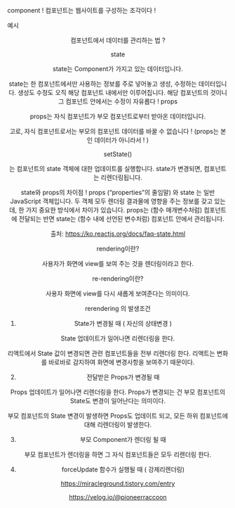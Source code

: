component !
컴포넌트는 웹사이트를 구성하는 조각이다 !

 

예시

<header/>

<container/>

<imagebanner/>

<contents1/>

<footer/>

 

컴포넌트에서 데이터를 관리하는 법 ?
 

state

state는 Component가 가지고 있는 데이터입니다.

state는 한 컴포넌트에서만 사용하는 정보를 주로 넣어놓고 생성, 수정하는 데이터입니다.
생성도 수정도 오직 해당 컴포넌트 내에서만 이루어집니다. 해당 컴포넌트의 것이니 그 컴포넌트 안에서는 수정이 자유롭다 !
props

props는 자식 컴포넌트가 부모 컴포넌트로부터 받아온 데이터입니다.

고로, 자식 컴포넌트로서는 부모의 컴포넌트 데이터를 바꿀 수 없습니다 ! (props는 본인 데이터가 아니라서  ! )

 

 

setState()

는 컴포넌트의 state 객체에 대한 업데이트를 실행합니다. state가 변경되면, 컴포넌트는 리렌더링됩니다.

 

state와 props의 차이점 !
props (“properties”의 줄임말) 와 state 는 일반 JavaScript 객체입니다. 두 객체 모두 렌더링 결과물에 영향을 주는 정보를 갖고 있는데, 한 가지 중요한 방식에서 차이가 있습니다. props는 (함수 매개변수처럼) 컴포넌트에 전달되는 반면 state는 (함수 내에 선언된 변수처럼) 컴포넌트 안에서 관리됩니다.

출처: https://ko.reactjs.org/docs/faq-state.html

 

rendering이란?

사용자가 화면에 view를 보여 주는 것을 렌더링이라고 한다.

 

 re-rendering이란?

사용자 화면에 view를 다시 새롭게 보여준다는 의미이다.

 
rerendering 의 발생조건
1. State가 변경될 때 ( 자신의 상태변경 )

State 업데이트가 일어나면 리렌더링을 한다.

리액트에서 State 값이 변경되면 관련 컴포넌트들을 전부 리렌더링 한다.
리액트는 변화를 바로바로 감지하여 화면에 변경사항을 보여주기 때문이다.

 

2. 전달받은 Props가 변경될 때

Props 업데이트가 일어나면 리렌더링을 한다.
Props가 변경되는 건 부모 컴포넌트의 State도 변경이 일어난다는 의미이다.

부모 컴포넌트의 State 변경이 발생하면 Props도 업데이트 되고,
모든 하위 컴포넌트에 대해 리렌더링이 발생한다.

 

3. 부모 Component가 렌더링 될 때

부모 컴포넌트가 렌더링을 하면 그 자식 컴포넌트들은 모두 리렌더링 한다.

 

4. forceUpdate 함수가 실행될 때 ( 강제리렌더링)

 

 

https://miracleground.tistory.com/entry

https://velog.io/@pioneerraccoon
